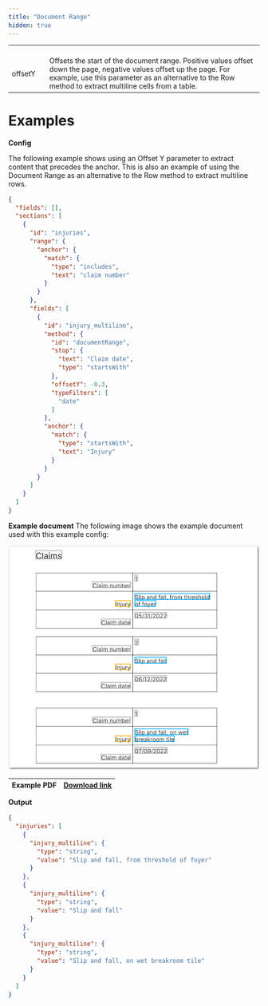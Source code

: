 ```yaml
---
title: "Document Range"
hidden: true
---
```



|         |      |                                                              |
| ------- | ---- | ------------------------------------------------------------ |
|         |      |                                                              |
|         |      |                                                              |
|         |      |                                                              |
|         |      |                                                              |
| offsetY |      | Offsets the start of the document range. Positive values offset down the page, negative values offset up the page. For example, use this parameter as an alternative to the Row method to extract multiline cells from a table.<br/> |

Examples
====

**Config**

The following example shows using an Offset Y parameter to extract content that precedes the anchor. This is also an example of using the Document Range as an alternative to the Row method to extract multiline rows. 

```json
{
  "fields": [],
  "sections": [
    {
      "id": "injuries",
      "range": {
        "anchor": {
          "match": {
            "type": "includes",
            "text": "claim number"
          }
        }
      },
      "fields": [
        {
          "id": "injury_multiline",
          "method": {
            "id": "documentRange",
            "stop": {
              "text": "Claim date",
              "type": "startsWith"
            },
            "offsetY": -0.3,
            "typeFilters": [
              "date"
            ]
          },
          "anchor": {
            "match": {
              "type": "startsWith",
              "text": "Injury"
            }
          }
        }
      ]
    }
  ]
}
```

**Example document**
The following image shows the example document used with this example config:

![Click to enlarge](https://raw.githubusercontent.com/sensible-hq/sensible-docs/main/readme-sync/assets/v0/images/final/document_range_yoffset.png)

| Example PDF | [Download link](https://raw.githubusercontent.com/sensible-hq/sensible-docs/main/readme-sync/assets/v0/pdfs/document_range_yoffset.pdf) |
| ----------- | ------------------------------------------------------------ |

**Output**

```json
{
  "injuries": [
    {
      "injury_multiline": {
        "type": "string",
        "value": "Slip and fall, from threshold of foyer"
      }
    },
    {
      "injury_multiline": {
        "type": "string",
        "value": "Slip and fall"
      }
    },
    {
      "injury_multiline": {
        "type": "string",
        "value": "Slip and fall, on wet breakroom tile"
      }
    }
  ]
}
```
